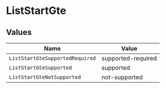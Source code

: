 # ListStartGte


## Values

| Name                            | Value                           |
| ------------------------------- | ------------------------------- |
| `ListStartGteSupportedRequired` | supported-required              |
| `ListStartGteSupported`         | supported                       |
| `ListStartGteNotSupported`      | not-supported                   |